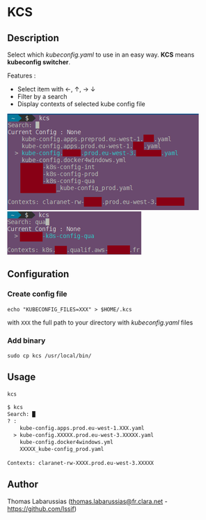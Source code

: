# KCS

## Description

Select which *kubeconfig.yaml* to use in an easy way. **KCS** means **kubeconfig switcher**.

Features :
- Select item with &larr;, &uarr;, &rarr; &darr;
- Filter by a search
- Display contexts of selected kube config file

![screenshot_1](./imgs/screenshot_1.png)
![screenshot_2](./imgs/screenshot_2.png)

## Configuration

### Create config file
```
echo "KUBECONFIG_FILES=XXX" > $HOME/.kcs
```
with `XXX` the full path to your directory with *kubeconfig.yaml* files

### Add binary
```
sudo cp kcs /usr/local/bin/
```

## Usage
```
kcs
```
```
$ kcs
Search: █
? :
    kube-config.apps.prod.eu-west-1.XXX.yaml
  > kube-config.XXXXX.prod.eu-west-3.XXXXX.yaml
    kube-config.docker4windows.yml
    XXXXX_kube-config_prod.yaml

Contexts: claranet-rw-XXXX.prod.eu-west-3.XXXXX
```

## Author

Thomas Labarussias (thomas.labarussias@fr.clara.net - https://github.com/Issif)


